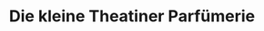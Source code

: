 ---
title: "Die kleine Theatiner Parfümerie"
url: /muenchen/die-kleine-theatiner-parfuemerie/
shop: Parfümerie
---
